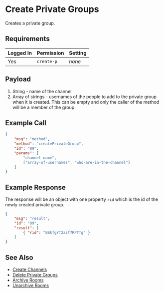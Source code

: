 # Create Private Groups
Creates a private group.

## Requirements
| Logged In | Permission | Setting |
| --- | --- | --- |
| Yes | `create-p` | _none_ |

## Payload
1. String - name of the channel
2. Array of strings - usernames of the people to add to the private group when it is created. This can be empty and only the caller of the method will be a member of the group.

## Example Call

```json
{
    "msg": "method",
    "method": "createPrivateGroup",
    "id": "89",
    "params": [
        "channel-name",
        ["array-of-usernames", "who-are-in-the-channel"]
    ]
}
```

## Example Response
The response will be an object with one property `rid` which is the id of the newly created private group.

```json
{
    "msg": "result",
    "id": "89",
    "result": [
        { "rid": "BBkfgYT2azf7RPTTg" }
    ]
}
```

## See Also
* [Create Channels][1]
* [Delete Private Groups][2]
* [Archive Rooms][3]
* [Unarchive Rooms][4]

[1]:../create-channels
[2]:../delete-rooms
[3]:../archive-rooms
[4]:../unarchive-rooms
